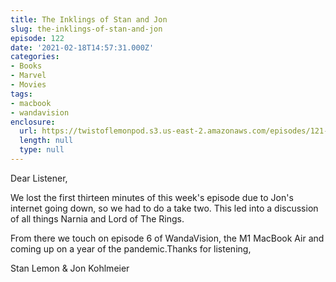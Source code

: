 ```yaml
---
title: The Inklings of Stan and Jon
slug: the-inklings-of-stan-and-jon
episode: 122
date: '2021-02-18T14:57:31.000Z'
categories:
- Books
- Marvel
- Movies
tags:
- macbook
- wandavision
enclosure:
  url: https://twistoflemonpod.s3.us-east-2.amazonaws.com/episodes/121-lwatol-20210218.mp3
  length: null
  type: null
---
```


Dear Listener,

We lost the first thirteen minutes of this week's episode due to Jon's internet going down, so we had to do a take two. This led into a discussion of all things Narnia and Lord of The Rings.

From there we touch on episode 6 of WandaVision, the M1 MacBook Air and coming up on a year of the pandemic.Thanks for listening,

Stan Lemon & Jon Kohlmeier

